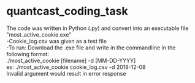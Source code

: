 # quantcast_coding_task

The code was written in Python (.py) and convert into an executable file "most_active_cookie.exe" <br />
-Cookie_log.csv was given as a test file <br />
-To run: Download the .exe file and write in the commandline in the following format: <br />
./most_active_cookie [filename] -d [MM-DD-YYYY] <br />
ex: ./most_active_cookie cookie_log.csv -d 2018-12-08 <br />
Invalid argument would result in error response 
                         
